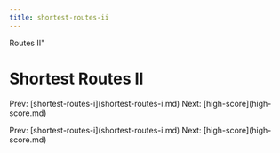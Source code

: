 ```yaml
---
title: shortest-routes-ii
---
```


Routes II\"

# Shortest Routes II

Prev: \[shortest-routes-i](shortest-routes-i.md)
Next: \[high-score](high-score.md)

Prev: \[shortest-routes-i](shortest-routes-i.md)
Next: \[high-score](high-score.md)

